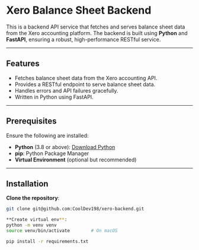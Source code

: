# **Xero Balance Sheet Backend**

This is a backend API service that fetches and serves balance sheet data from the Xero accounting platform. The backend is built using **Python** and **FastAPI**, ensuring a robust, high-performance RESTful service.

---

## **Features**

- Fetches balance sheet data from the Xero accounting API.
- Provides a RESTful endpoint to serve balance sheet data.
- Handles errors and API failures gracefully.
- Written in Python using FastAPI.

---

## **Prerequisites**

Ensure the following are installed:

- **Python** (3.8 or above): [Download Python](https://www.python.org/)
- **pip**: Python Package Manager
- **Virtual Environment** (optional but recommended)

---

## **Installation**

 **Clone the repository**:
   ```bash
   git clone git@github.com:CoolDev198/xero-backend.git

 **Create virtual env**:
python -m venv venv
source venv/bin/activate        # On macOS

pip install -r requirements.txt


